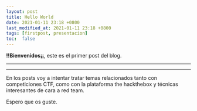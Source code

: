 ```yaml
---
layout: post
title: Hello World
date: 2021-01-11 23:18 +0800
last_modified_at: 2021-01-11 23:18 +0800
tags: [firstpost, presentacion]
toc:  false
---
```

**!!Bienvenidos¡¡**, este es el primer post del blog.

---

---
En los posts voy a intentar tratar temas relacionados tanto con competiciones CTF, como con la plataforma the hackthebox y técnicas interesantes de cara a red team.

Espero que os guste.